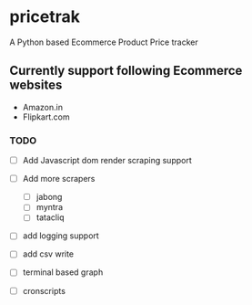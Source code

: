 # pricetrak

A Python based Ecommerce Product Price tracker

## Currently support following Ecommerce websites
- Amazon.in
- Flipkart.com


### TODO

- [ ] Add Javascript dom render scraping support
- [ ] Add more scrapers
    - [ ] jabong
    - [ ] myntra
    - [ ] tatacliq

- [ ] add logging support
- [ ] add csv write
- [ ] terminal based graph

- [ ] cronscripts


